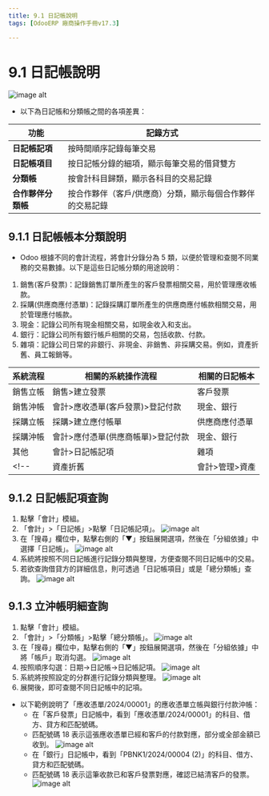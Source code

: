```yaml
---
title: 9.1 日記帳說明
tags: [OdooERP 廠商操作手冊v17.3]

---
```


# 9.1 日記帳說明
![image alt](https://i.imgur.com/L7WkPYX.png)
* 以下為日記帳和分類帳之間的各項差異：

| 功能         | 記錄方式  |
|------------------|-------------------------|
| **日記帳記項**       | 按時間順序記錄每筆交易 |
| **日記帳項目**   | 按日記帳分錄的細項，顯示每筆交易的借貸雙方  |
| **分類帳**       | 按會計科目歸類，顯示各科目的交易記錄        |
| **合作夥伴分類帳** | 按合作夥伴（客戶/供應商）分類，顯示每個合作夥伴的交易記錄 |


## 9.1.1 日記帳帳本分類說明
* Odoo 根據不同的會計流程，將會計分錄分為 5 類，以便於管理和查閱不同業務的交易數據。以下是這些日記帳分類的用途說明：
1. 銷售(客戶發票)：記錄銷售訂單所產生的客戶發票相關交易，用於管理應收帳款。
2. 採購(供應商應付憑單)：記錄採購訂單所產生的供應商應付帳款相關交易，用於管理應付帳款。
3. 現金：記錄公司所有現金相關交易，如現金收入和支出。
4. 銀行：記錄公司所有銀行帳戶相關的交易，包括收款、付款。
5. 雜項：記錄公司日常的非銀行、非現金、非銷售、非採購交易。例如，資產折舊、員工報銷等。

| 系統流程 | 相關的系統操作流程 | 相關的日記帳本 |
| -------- | -------- | -------- |
| 銷售立帳 | 銷售>建立發票 | 客戶發票 |
| 銷售沖帳 | 會計>應收憑單(客戶發票)>登記付款 | 現金、銀行 |
| 採購立帳 | 採購>建立應付帳單 | 供應商應付憑單 |
| 採購沖帳 | 會計>應付憑單(供應商帳單)>登記付款 | 現金、銀行 |
| 其他 | 會計>日記帳記項 | 雜項 |
<!-- | 資產折舊 | 會計>管理>資產 | 雜項 | -->

## 9.1.2 日記帳記項查詢
1. 點擊「會計」模組。
2. 「會計」>「日記帳」>點擊「日記帳記項」。
![image alt](https://i.imgur.com/71sgfzx.png)
3. 在「搜尋」欄位中，點擊右側的「▼」按鈕展開選項，然後在「分組依據」中選擇「日記帳」。
![image alt](https://i.imgur.com/ZEASDlw.png)
4. 系統將按照不同日記帳進行記錄分類與整理，方便查閱不同日記帳中的交易。
5. 若欲查詢借貸方的詳細信息，則可透過「日記帳項目」或是「總分類帳」查詢。
![image alt](https://i.imgur.com/PhdEtM1.png)

## 9.1.3 立沖帳明細查詢
1. 點擊「會計」模組。
2. 「會計」>「分類帳」>點擊「總分類帳」。
![image alt](https://i.imgur.com/GyQVqy7.png)
3. 在「搜尋」欄位中，點擊右側的「▼」按鈕展開選項，然後在「分組依據」中將「帳戶」取消勾選。
![image alt](https://i.imgur.com/ypzQhrd.png)
4. 按照順序勾選：日期→日記帳→日記帳記項。
![image alt](https://i.imgur.com/vqt5EGM.png)
5. 系統將按照設定的分群進行記錄分類與整理。
![image alt](https://i.imgur.com/LVE8tLk.png)
6. 展開後，即可查閱不同日記帳中的記項。
* 以下範例說明了「應收憑單/2024/00001」的應收憑單立帳與銀行付款沖帳：
    * 在「客戶發票」日記帳中，看到「應收憑單/2024/00001」的科目、借方、貸方和匹配號碼。
    * 匹配號碼 18 表示這張應收憑單已經和客戶的付款對應，部分或全部金額已收到。
![image alt](https://i.imgur.com/omt7uyi.png)
    * 在「銀行」日記帳中，看到「PBNK1/2024/00004 (2)」的科目、借方、貸方和匹配號碼。
    * 匹配號碼 18 表示這筆收款已和客戶發票對應，確認已結清客戶的發票。
![image alt](https://i.imgur.com/yfc0X8f.png)